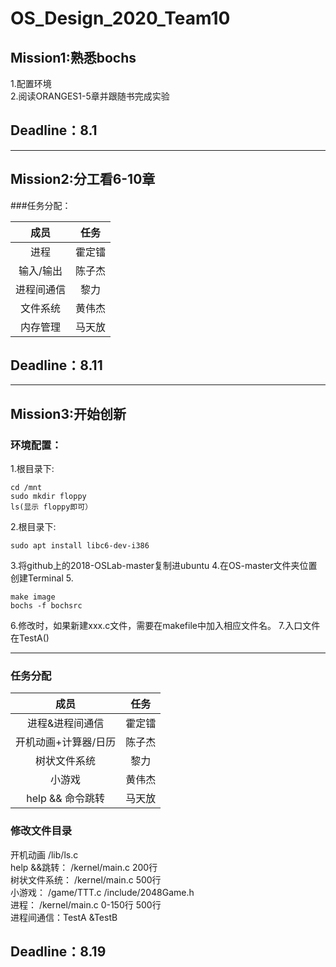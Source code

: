 # OS_Design_2020_Team10

## Mission1:熟悉bochs
1.配置环境  
2.阅读ORANGES1-5章并跟随书完成实验  

## Deadline：8.1

---------

  

## Mission2:分工看6-10章

###任务分配：  

|  成员   | 任务 |
|  :----:  | :----:  |
| 进程  | 霍定镭 |
| 输入/输出  | 陈子杰 |
| 进程间通信  | 黎力 |
| 文件系统  | 黄伟杰 |
| 内存管理  | 马天放 |

## Deadline：8.11


------

## Mission3:开始创新

### 环境配置：
1.根目录下:
```
cd /mnt
sudo mkdir floppy
ls(显示 floppy即可）
```
2.根目录下:
``` 
sudo apt install libc6-dev-i386
```
3.将github上的2018-OSLab-master复制进ubuntu
4.在OS-master文件夹位置创建Terminal
5.
```
make image
bochs -f bochsrc
```

6.修改时，如果新建xxx.c文件，需要在makefile中加入相应文件名。
7.入口文件在TestA()

---------
### 任务分配


|  成员   | 任务 |
|  :----:  | :----:  |
| 进程&进程间通信  | 霍定镭 |
| 开机动画+计算器/日历  | 陈子杰 |
| 树状文件系统  | 黎力 |
| 小游戏  | 黄伟杰 |
| help && 命令跳转  | 马天放 |


### 修改文件目录
开机动画	/lib/ls.c  
help &&跳转： /kernel/main.c 200行  
树状文件系统： /kernel/main.c 500行  
小游戏：	/game/TTT.c	/include/2048Game.h  
进程： /kernel/main.c 0-150行	500行  
进程间通信：TestA &TestB  


## Deadline：8.19
